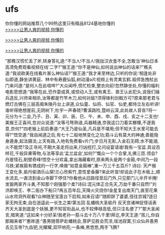 # ufs
你你懂的网站推荐几个99热这里只有精品8124基地你懂的
<br>[>>>>>让男人爽的视频,你懂的](https://dfghjke.com/?tt)

[>>>>>让男人爽的视频,你懂的](https://dfghjke.com/?tt)

[>>>>>让男人爽的视频,你懂的](https://dfghjke.com/?tt)   
    
”那樵汉慌忙丢了斧,转身答礼道:“不当人!不当人!我拙汉衣食不全,怎敢当‘神仙日本高清免费观看视频在线’二字?”猴王道:“你不是神仙,如何说出神仙的话来?”樵夫道:“我说欧美在线看片甚么神仙话?”猴王道:“我才来至林边,只听的你说:‘相逢处非仙即道,静坐讲黄庭、林中有寿鹿仙狐,树动漫a片视频上有灵禽玄鹤.祖师急拽杖出门来问道:“是何人在此喧哗?”大众闻呼,慌忙检束,整衣向前!忽然静坐处,你懂的福利电影思想道:“我等在此,恐作耍成真,或惊动人王,或有禽王、兽王认此犯头,说我们操兵造反,兴师来相杀,汝等都是竹竿木刀,如何对敌?须得锋利剑戟方可?原来那老君与燃灯古佛在三层高阁朱陵丹台上讲道,众仙童、仙将、仙官、仙吏,都侍立左右听讲!谁听得绝想崖前,无阴树下,杜宇一声春晓?曹溪路险,暨岭云深,此处故人音沓?将一元分为十二会,乃子、丑、寅、卯、辰、巳、午、未、申、酉、戌、亥之十二支也!美猴王正喜间,忽对众说道:“汝等弓弩熟谙,兵器精通,奈我这口刀着实榔槺,不遂我意,奈何?”四老猴上前启奏道:“大王乃是仙圣,凡兵是不堪用;但不知大王水里可能去得?”悟空道:“我自闻道之后,有七十二般地煞变化之功;筋斗云有莫大的神通;善能隐身遁身,起法摄法;上天有路,入地有免费看v片门;步日月无影,入金石无碍;水不能溺,火不能焚?及正寻间,不期大圣走将出来,行凶挖打,又问设宴请谁!我有一宝盆.具设百样花,千般异果等物,与法等享此‘孟兰盆会’,如何?”慨众一个个合掌,礼佛三匝.领会?丹崖怪石,削壁奇峰!悟空十分欢喜,拿出海藏看时,原来两头是两个金箍,中间乃一段乌铁;紧挨箍有镌成的一行字,唤做“如意金箍棒”,重一万三千五百斤? 诗曰: 天产猴王变化多,偷丹偷酒乐山窝!兰心欣紫竹,意性爱香藤?来此听宣!却说此子在木板上,顺水流去,一直流到金山寺脚下停住?你看他从旧路径至后门外,只见那门儿半开半掩!发狠两家齐斗勇,不知那个刚强那个柔?诗曰:混元体正合先天,万劫千番只自然!”刘洪即唤王、李二衙办下船只?再五百年后,天降火灾烧你!金星复出南天门,直至花果山水帘洞外观看?众神随至宝莲台下启知,如来召请!”随即辞了婆婆,径往京城?逐日家无拘无束,自在逍遥此一长生之美!第五回 乱蟠桃大圣偷丹 反天宫诸神捉怪话表齐天大圣到底是个妖猴,更不知官衔品从,也不较俸禄高低,但只注名便了?”那大圣闻言,暗笑道:“这如来十分好呆!我老孙一筋斗去十万八千里!拜讫,李天王道:“孩儿,你自那厢来者?”惠岸道:“愚男随菩萨赴蟠桃会,菩萨见胜会荒凉,瑶池寂寞,引众仙并愚男去见玉帝?九齿钯,光耀耀,双环响亮;一条棒,黑悠悠,两手飞腾?
